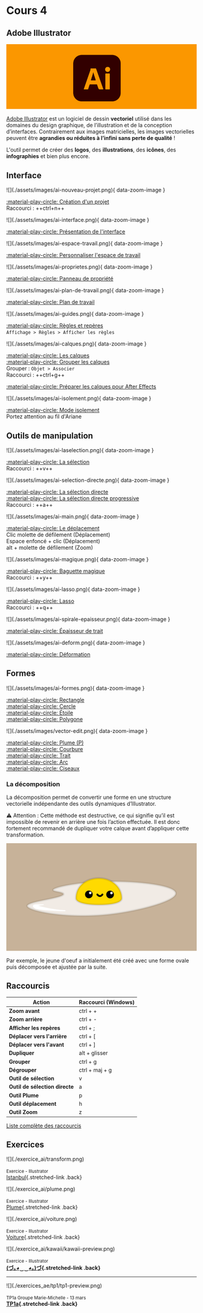 # Cours 4

## Adobe Illustrator

![](./assets/images/illustrator_banner.png)

[Adobe Illustrator](https://www.adobe.com/ca_fr/products/illustrator.html) est un logiciel de dessin **vectoriel** utilisé dans les domaines du design graphique, de l’illustration et de la conception d’interfaces. Contrairement aux images matricielles, les images vectorielles peuvent être **agrandies ou réduites à l’infini sans perte de qualité** !

L'outil permet de créer des **logos**, des **illustrations**, des **icônes**, des **infographies** et bien plus encore.

## Interface

<div class="grid grid-1-2" markdown>
  ![](./assets/images/ai-nouveau-projet.png){ data-zoom-image }

  [:material-play-circle: Création d'un projet](https://cmontmorency365.sharepoint.com/:v:/s/TIM-582214-Animation2d77/ES5ddJzsh91LrbRnu6N642EBaWL34-pCoxRj9pk49v7VGg?e=kCswfy)
  <br>Raccourci : ++ctrl+n++
</div>

<div class="grid grid-1-2" markdown>
  ![](./assets/images/ai-interface.png){ data-zoom-image }

  [:material-play-circle: Présentation de l'interface](https://cmontmorency365.sharepoint.com/:v:/s/TIM-582214-Animation2d77/EcWxaKyOey9FiYqmafpdPz8B9hVhRJb88p_nxjLAEDctPA?e=FyjWXf)
</div>

<div class="grid grid-1-2" markdown>
  ![](./assets/images/ai-espace-travail.png){ data-zoom-image }

  [:material-play-circle: Personnaliser l'espace de travail](https://cmontmorency365.sharepoint.com/:v:/s/TIM-582214-Animation2d77/EU9vhuwP9-FChhvKBO4eAkYBkOffUVN3oSVgvquohjvP-Q?e=pbtden)
</div>

<div class="grid grid-1-2" markdown>
  ![](./assets/images/ai-proprietes.png){ data-zoom-image }

  [:material-play-circle: Panneau de propriété](https://cmontmorency365.sharepoint.com/:v:/s/TIM-582214-Animation2d77/EW_j7oaAnARLhmrcNtRhtg8BdoRPKLmP0eUcaETmwtS-2w?e=NjbWbt)
</div>

<div class="grid grid-1-2" markdown>
  ![](./assets/images/ai-plan-de-travail.png){ data-zoom-image }

  [:material-play-circle: Plan de travail](https://cmontmorency365.sharepoint.com/:v:/s/TIM-582214-Animation2d77/ETw2wfv38RlKsRFtHQip1aEB9x3zN4ainpbDqGPK9q-ImQ?e=ta4Dgu)
</div>

<div class="grid grid-1-2" markdown>
  ![](./assets/images/ai-guides.png){ data-zoom-image }

  [:material-play-circle: Règles et repères](https://cmontmorency365.sharepoint.com/:v:/s/TIM-582214-Animation2d77/EVWn5aelFqpOv_9d1i0JF78BymFyM5Ss_7aDn8zNncEsLA?e=RKKLMO)
  <br>`Affichage > Règles > Afficher les règles`
</div>

<div class="grid grid-1-2" markdown>
  ![](./assets/images/ai-calques.png){ data-zoom-image }

  [:material-play-circle: Les calques](https://cmontmorency365.sharepoint.com/:v:/s/TIM-582214-Animation2d77/EXbsq2fkhm9Ls9JeLlNmDhoBkZR8xBtMFOQl2qPzn7TNkQ?e=WF6FvR)<br>
  [:material-play-circle: Grouper les calques](https://cmontmorency365.sharepoint.com/:v:/s/TIM-582214-Animation2d77/ERskOIzx8thBu_Z6Tom8z9EBd4UsYweOJA5eEjBLhsZ-8g?e=qdnQ6D)
  <br>Grouper : `Objet > Associer`
  <br>Raccourci : ++ctrl+g++

  [:material-play-circle: Préparer les calques pour After Effects](https://cmontmorency365-my.sharepoint.com/:f:/g/personal/mariem_ouellet_cmontmorency_qc_ca/ElTl7pNn_atGuWTh-HcDxo4B97E_Oxew0e4rEDeGrE1-5A?e=uEFfJD)
</div>

<div class="grid grid-1-2" markdown>
  ![](./assets/images/ai-isolement.png){ data-zoom-image }

  [:material-play-circle: Mode isolement](https://cmontmorency365.sharepoint.com/:v:/s/TIM-582214-Animation2d77/EVevKy3jqq5KjV1rBFfBoGkBrFqKDurwihI2ObQDx-kIxw?e=6fCpJ5)
  <br>Portez attention au fil d'Ariane
</div>

## Outils de manipulation

<div class="grid grid-1-2" markdown>
  ![](./assets/images/ai-laselection.png){ data-zoom-image }

  [:material-play-circle: La sélection](https://cmontmorency365.sharepoint.com/:v:/s/TIM-582214-Animation2d77/EaM75QxzM9pBg9iYuG01uo8BGFVDSQtsSrFA6fXz2j2Jsw?e=xVHOsn)
  <br>Raccourci : ++v++
</div>

<div class="grid grid-1-2" markdown>
  ![](./assets/images/ai-selection-directe.png){ data-zoom-image }

  [:material-play-circle: La sélection directe](https://cmontmorency365.sharepoint.com/:v:/s/TIM-582214-Animation2d77/EQbG5xgPIDlFh8gKp_bCcVcBDbhXN4hySTLMdBt-QKJP4g?e=iSHEmI)<br>
  [:material-play-circle: La sélection directe progressive](https://cmontmorency365.sharepoint.com/:v:/s/TIM-582214-Animation2d77/ESVH-vYG0LhOvJF1E-1TfNEBBnzLVTHqTm8ULnFC1B_X3w?e=Myy2SJ)
  <br>Raccourci : ++a++
</div> 

<div class="grid grid-1-2" markdown>
  ![](./assets/images/ai-main.png){ data-zoom-image }

  [:material-play-circle: Le déplacement](https://cmontmorency365.sharepoint.com/:v:/s/TIM-582214-Animation2d77/EdzZLfIhGG9GmDUD2nGWcgMBHbPFCwI8MMfUV5dnha9fEA?e=HNhpXb)
  <br>Clic molette de défilement (Déplacement)
  <br>Espace enfoncé + clic (Déplacement)
  <br>alt + molette de défilement (Zoom)
</div>

<div class="grid grid-1-2" markdown>
  ![](./assets/images/ai-magique.png){ data-zoom-image }

  [:material-play-circle: Baguette magique](https://cmontmorency365.sharepoint.com/:v:/s/TIM-582214-Animation2d77/EaDI5ZSDJzhEnBU3VXJ1zt8B47tGZ8ZoJeTMfisebov2BQ?e=328kHA)
  <br>Raccourci : ++y++
</div>

<div class="grid grid-1-2" markdown>
  ![](./assets/images/ai-lasso.png){ data-zoom-image }

  [:material-play-circle: Lasso](https://cmontmorency365.sharepoint.com/:v:/s/TIM-582214-Animation2d77/EeMB16q9Y2ZFiWqmSSqHNegBE6-OskRpaw1nPyw1g-vFtw?e=lTym2X)
  <br>Raccourci : ++q++
</div>

<div class="grid grid-1-2" markdown>
  ![](./assets/images/ai-spirale-epaisseur.png){ data-zoom-image }

  [:material-play-circle: Épaisseur de trait](https://cmontmorency365.sharepoint.com/:v:/s/TIM-582214-Animation2d77/EXSERtnu2vROpH40Q_RYJawBqrU7VpFVz6UKNfY2cHf-jg?e=btRNie)
</div>

<div class="grid grid-1-2" markdown>
  ![](./assets/images/ai-deform.png){ data-zoom-image }

  [:material-play-circle: Déformation](https://cmontmorency365.sharepoint.com/:v:/s/TIM-582214-Animation2d77/EZmlrOHAd7FBtB25jLFiV_0BmUID-i4BWHGGLEprKZshfA?e=pRgl4O)
</div>

<!-- [:material-play-circle: Importation d'images](https://cmontmorency365.sharepoint.com/:v:/s/TIM-582214-Animation2d77/EadRHPzIucxFlI28D5gO0RgBIs3IZJ5KfBvqZThd9ODvNQ?e=8N6CPd) -->
    
## Formes

<div class="grid grid-1-2" markdown>
  ![](./assets/images/ai-formes.png){ data-zoom-image }

  [:material-play-circle: Rectangle](https://cmontmorency365.sharepoint.com/:v:/s/TIM-582214-Animation2d77/EQxYAeW4G51FsiXGcDGOIP8B93DnMnndzRLxt_a8R8zBRA?e=h0kTU7)<br>
  [:material-play-circle: Cercle](https://cmontmorency365.sharepoint.com/:v:/s/TIM-582214-Animation2d77/EQxYAeW4G51FsiXGcDGOIP8B93DnMnndzRLxt_a8R8zBRA?e=h0kTU7)<br>
  [:material-play-circle: Étoile](https://cmontmorency365.sharepoint.com/:v:/s/TIM-582214-Animation2d77/EZX2hwnkga5Gs40mBRIsmoQBsl7C88Qf5870TUvM2Gjyeg?e=MF0Bze)<br>
  [:material-play-circle: Polygone](https://cmontmorency365.sharepoint.com/:v:/s/TIM-582214-Animation2d77/ERjFIyvRbdxIqUXUJpZVPcUBtV3y_unzAOcQfgW_wkPMuA?e=aTTyb3)<br>
</div>

<div class="grid grid-1-2" markdown>
  ![](./assets/images/vector-edit.png){ data-zoom-image }

  [:material-play-circle: Plume (P)](https://cmontmorency365.sharepoint.com/:f:/s/TIM-582214-Animation2d77/Eq8ZhUw3cV1IqNyni40oEZgBdq_dNHTLU51tnAMLyqFmAw?e=lwBTZr)<br>
  [:material-play-circle: Courbure](https://cmontmorency365.sharepoint.com/:v:/s/TIM-582214-Animation2d77/EdEBCUstOuBDm53ceqGbNVsBIwBWuH7GxkZr7qhPyYix9w?e=Wdug0F)<br>
  [:material-play-circle: Trait](https://cmontmorency365.sharepoint.com/:v:/s/TIM-582214-Animation2d77/EXEsMNgXyytBmvfM-W-rAU0BlKyCj0UZ6NrlleE5KkscPA?e=J5oJJS)<br>
  [:material-play-circle: Arc](https://cmontmorency365.sharepoint.com/:v:/s/TIM-582214-Animation2d77/EfarjMb3n4lAmQ9Txg6PEzIBBe1vFkONITW7pvHF-ozADg?e=nDRVjK)<br>
  [:material-play-circle: Ciseaux](https://cmontmorency365.sharepoint.com/:v:/s/TIM-582214-Animation2d77/EbCiUHz89vNHlZJ-rFlhNgwBJBLCcG1O-b1DYVpIU9SLoQ?e=ZVYIng)
</div>

### La décomposition

La décomposition permet de convertir une forme en une structure vectorielle indépendante des outils dynamiques d’Illustrator.

⚠️ Attention : Cette méthode est destructive, ce qui signifie qu’il est impossible de revenir en arrière une fois l’action effectuée. Il est donc fortement recommandé de dupliquer votre calque avant d’appliquer cette transformation.

![](./assets/images/egg.png)

Par exemple, le jeune d'oeuf a initialement été créé avec une forme ovale puis décomposée et ajustée par la suite.

## Raccourcis

| Action                        | Raccourci (Windows) |
|-------------------------------|---------------------|
| **Zoom avant**                | ctrl + +            |
| **Zoom arrière**              | ctrl + -            |
| **Afficher les repères**      | ctrl + ;            |
| **Déplacer vers l'arrière**   | ctrl + [            |
| **Déplacer vers l'avant**     | ctrl + ]            |
| **Dupliquer**                 | alt + glisser       |
| **Grouper**                   | ctrl + g            |
| **Dégrouper**                 | ctrl + maj + g      |
| **Outil de sélection**        | v                   |
| **Outil de sélection directe**| a                   |
| **Outil Plume**               | p                   |
| **Outil déplacement**         | h                   |
| **Outil Zoom**                | z                   |

[Liste complète des raccourcis](https://helpx.adobe.com/ca_fr/illustrator/using/default-keyboard-shortcuts.html)

<!-- 
[:material-play-circle: Spirale](https://cmontmorency365.sharepoint.com/:v:/s/TIM-582214-Animation2d77/Edkspx-v4p1PmUDZyI3cL1gBR6oyBkE1JzqiYCe5DbCy1w?e=lascoq)

[:material-play-circle: Grille](https://cmontmorency365.sharepoint.com/:v:/s/TIM-582214-Animation2d77/EZxC7yf3LLJOoTvcyrN8-goBY7ikG1LdrwOMO_LEQFI55Q?e=3gB2at)

[:material-play-circle: Sauvegarde](https://cmontmorency365.sharepoint.com/:v:/s/TIM-582214-Animation2d77/Ebuc6WA8nGRMsnv43au4gMoBDTC54PbZ3yWDyaoZYMl4Rw?e=M3af7U)
-->

## Exercices

<!-- 

[Création d'un nouveau document](./exercice_ai/00_nouveau_doc.md){ .md-button }  
[Maison](./exercice_ai/04_maison.md){.back} 
[Formes simples](./exercice_ai/04_formes_simples.md){.back}<br>    
[Vagues](./exercice_ai/01_vagues.md){.back}<br>

<div class="grid grid-1-2" markdown>
  ![](./exercice_ai/envrac.webp)

  <small>Exercices en vrac - Illustrator</small><br>
  [Largeur](./exercice_ai/02_largeur.md){.back}<br>
  [Déformation](./exercice_ai/02_deformation.md){.back}<br>
  [Formes](./exercice_ai/03_formes.md){.back} <br>
</div>

  -->

<div class="grid grid-1-2" markdown>
  ![](./exercice_ai/transform.png)

  <small>Exercice - Illustrator</small><br>
  [Istanbul](./exercice_ai/00_transformations.md){.stretched-link .back}
</div>

<div class="grid grid-1-2" markdown>
  ![](./exercice_ai/plume.png)

  <small>Exercice - Illustrator</small><br>
  [Plume](./exercice_ai/01_plume.md){.stretched-link .back}
</div>

<div class="grid grid-1-2" markdown>
  ![](./exercice_ai/voiture.png)

  <small>Exercice - Illustrator</small><br>
  [Voiture](./exercice_ai/01_voiture.md){.stretched-link .back}
</div>

<div class="grid grid-1-2" markdown>
  ![](./exercice_ai/kawaii/kawaii-preview.png)

  <small>Exercice - Illustrator</small><br>
  **[(づ｡◕‿‿◕｡)づ](./exercice_ai/kawaii/kawaii.md){.stretched-link .back}**
</div>

<!-- [🛠️ Devoir 1](./exercice_ai/04_devoir_1.md){ .md-button }    -->


<hr> 
<div class="grid grid-1-2" markdown>
  ![](./exercices_ae/tp1/tp1-preview.png)

  <small>TP1a Groupe Marie-Michelle - 13 mars</small><br>
  **[TP1a](./exercices_ae/tp1a/tp1a.md){.stretched-link .back}**
</div>


